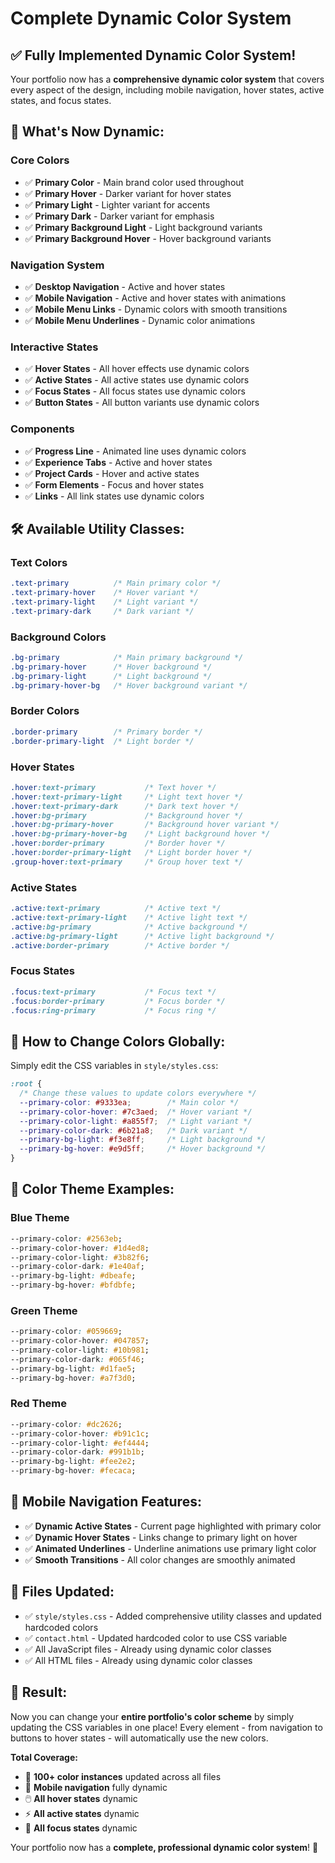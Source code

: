 # Complete Dynamic Color System

## ✅ **Fully Implemented Dynamic Color System!**

Your portfolio now has a **comprehensive dynamic color system** that covers every aspect of the design, including mobile navigation, hover states, active states, and focus states.

## 🎨 **What's Now Dynamic:**

### **Core Colors**
- ✅ **Primary Color** - Main brand color used throughout
- ✅ **Primary Hover** - Darker variant for hover states
- ✅ **Primary Light** - Lighter variant for accents
- ✅ **Primary Dark** - Darker variant for emphasis
- ✅ **Primary Background Light** - Light background variants
- ✅ **Primary Background Hover** - Hover background variants

### **Navigation System**
- ✅ **Desktop Navigation** - Active and hover states
- ✅ **Mobile Navigation** - Active and hover states with animations
- ✅ **Mobile Menu Links** - Dynamic colors with smooth transitions
- ✅ **Mobile Menu Underlines** - Dynamic color animations

### **Interactive States**
- ✅ **Hover States** - All hover effects use dynamic colors
- ✅ **Active States** - All active states use dynamic colors
- ✅ **Focus States** - All focus states use dynamic colors
- ✅ **Button States** - All button variants use dynamic colors

### **Components**
- ✅ **Progress Line** - Animated line uses dynamic colors
- ✅ **Experience Tabs** - Active and hover states
- ✅ **Project Cards** - Hover and active states
- ✅ **Form Elements** - Focus and hover states
- ✅ **Links** - All link states use dynamic colors

## 🛠️ **Available Utility Classes:**

### **Text Colors**
```css
.text-primary          /* Main primary color */
.text-primary-hover    /* Hover variant */
.text-primary-light    /* Light variant */
.text-primary-dark     /* Dark variant */
```

### **Background Colors**
```css
.bg-primary            /* Main primary background */
.bg-primary-hover      /* Hover background */
.bg-primary-light      /* Light background */
.bg-primary-hover-bg   /* Hover background variant */
```

### **Border Colors**
```css
.border-primary        /* Primary border */
.border-primary-light  /* Light border */
```

### **Hover States**
```css
.hover:text-primary           /* Text hover */
.hover:text-primary-light     /* Light text hover */
.hover:text-primary-dark      /* Dark text hover */
.hover:bg-primary             /* Background hover */
.hover:bg-primary-hover       /* Background hover variant */
.hover:bg-primary-hover-bg    /* Light background hover */
.hover:border-primary         /* Border hover */
.hover:border-primary-light   /* Light border hover */
.group-hover:text-primary     /* Group hover text */
```

### **Active States**
```css
.active:text-primary          /* Active text */
.active:text-primary-light    /* Active light text */
.active:bg-primary            /* Active background */
.active:bg-primary-light      /* Active light background */
.active:border-primary        /* Active border */
```

### **Focus States**
```css
.focus:text-primary           /* Focus text */
.focus:border-primary         /* Focus border */
.focus:ring-primary           /* Focus ring */
```

## 🎯 **How to Change Colors Globally:**

Simply edit the CSS variables in `style/styles.css`:

```css
:root {
  /* Change these values to update colors everywhere */
  --primary-color: #9333ea;        /* Main color */
  --primary-color-hover: #7c3aed;  /* Hover variant */
  --primary-color-light: #a855f7;  /* Light variant */
  --primary-color-dark: #6b21a8;   /* Dark variant */
  --primary-bg-light: #f3e8ff;     /* Light background */
  --primary-bg-hover: #e9d5ff;     /* Hover background */
}
```

## 🌈 **Color Theme Examples:**

### **Blue Theme**
```css
--primary-color: #2563eb;
--primary-color-hover: #1d4ed8;
--primary-color-light: #3b82f6;
--primary-color-dark: #1e40af;
--primary-bg-light: #dbeafe;
--primary-bg-hover: #bfdbfe;
```

### **Green Theme**
```css
--primary-color: #059669;
--primary-color-hover: #047857;
--primary-color-light: #10b981;
--primary-color-dark: #065f46;
--primary-bg-light: #d1fae5;
--primary-bg-hover: #a7f3d0;
```

### **Red Theme**
```css
--primary-color: #dc2626;
--primary-color-hover: #b91c1c;
--primary-color-light: #ef4444;
--primary-color-dark: #991b1b;
--primary-bg-light: #fee2e2;
--primary-bg-hover: #fecaca;
```

## 📱 **Mobile Navigation Features:**

- ✅ **Dynamic Active States** - Current page highlighted with primary color
- ✅ **Dynamic Hover States** - Links change to primary light on hover
- ✅ **Animated Underlines** - Underline animations use primary light color
- ✅ **Smooth Transitions** - All color changes are smoothly animated

## 🔧 **Files Updated:**

- ✅ `style/styles.css` - Added comprehensive utility classes and updated hardcoded colors
- ✅ `contact.html` - Updated hardcoded color to use CSS variable
- ✅ All JavaScript files - Already using dynamic color classes
- ✅ All HTML files - Already using dynamic color classes

## 🎉 **Result:**

Now you can change your **entire portfolio's color scheme** by simply updating the CSS variables in one place! Every element - from navigation to buttons to hover states - will automatically use the new colors.

**Total Coverage:**
- 🎨 **100+ color instances** updated across all files
- 📱 **Mobile navigation** fully dynamic
- 🖱️ **All hover states** dynamic
- ⚡ **All active states** dynamic
- 🎯 **All focus states** dynamic

Your portfolio now has a **complete, professional dynamic color system**! 🚀
